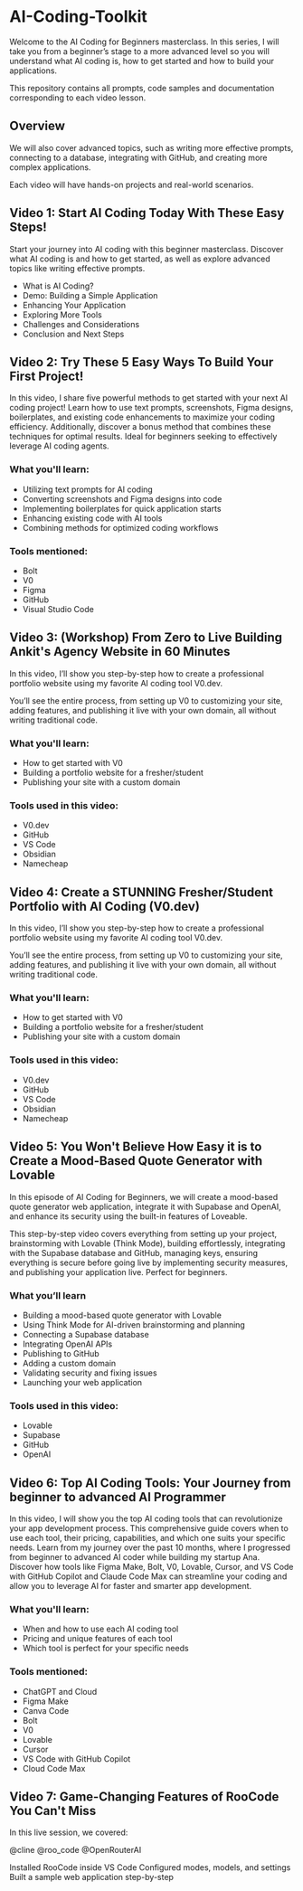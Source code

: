 # AI-Coding-Toolkit

Welcome to the AI Coding for Beginners masterclass. In this series, I will take you from a beginner’s stage to a more advanced level so you will understand what AI coding is, how to get started and how to build your applications. 

This repository contains all prompts, code samples and documentation corresponding to each video lesson.

## Overview

We will also cover advanced topics, such as writing more effective prompts, connecting to a database, integrating with GitHub, and creating more complex applications.

Each video will have hands-on projects and real-world scenarios.

## Video 1: Start AI Coding Today With These Easy Steps!

Start your journey into AI coding with this beginner masterclass. Discover what AI coding is and how to get started, as well as explore advanced topics like writing effective prompts.

- What is AI Coding?
- Demo: Building a Simple Application
- Enhancing Your Application
- Exploring More Tools
- Challenges and Considerations
- Conclusion and Next Steps

## Video 2: Try These 5 Easy Ways To Build Your First Project!

In this video, I share five powerful methods to get started with your next AI coding project! Learn how to use text prompts, screenshots, Figma designs, boilerplates, and existing code enhancements to maximize your coding efficiency. Additionally, discover a bonus method that combines these techniques for optimal results. Ideal for beginners seeking to effectively leverage AI coding agents.

### What you'll learn:
- Utilizing text prompts for AI coding
- Converting screenshots and Figma designs into code
- Implementing boilerplates for quick application starts
- Enhancing existing code with AI tools
- Combining methods for optimized coding workflows

### Tools mentioned:
- Bolt
- V0
- Figma
- GitHub
- Visual Studio Code

## Video 3: (Workshop) From Zero to Live Building Ankit's Agency Website in 60 Minutes

In this video, I’ll show you step-by-step how to create a professional portfolio website using my favorite AI coding tool V0.dev.

You’ll see the entire process, from setting up V0 to customizing your site, adding features, and publishing it live with your own domain, all without writing traditional code.

### What you'll learn: 
- How to get started with V0 
- Building a portfolio website for a fresher/student
- Publishing your site with a custom domain

### Tools used in this video:
- V0.dev
- GitHub
- VS Code
- Obsidian
- Namecheap

## Video 4: Create a STUNNING Fresher/Student Portfolio with AI Coding (V0.dev)

In this video, I’ll show you step-by-step how to create a professional portfolio website using my favorite AI coding tool V0.dev.

You’ll see the entire process, from setting up V0 to customizing your site, adding features, and publishing it live with your own domain, all without writing traditional code.

### What you'll learn: 
- How to get started with V0 
- Building a portfolio website for a fresher/student
- Publishing your site with a custom domain

### Tools used in this video:
- V0.dev
- GitHub
- VS Code
- Obsidian
- Namecheap

## Video 5: You Won't Believe How Easy it is to Create a Mood-Based Quote Generator with Lovable

In this episode of AI Coding for Beginners, we will create a mood-based quote generator web application, integrate it with Supabase and OpenAI, and enhance its security using the built-in features of Loveable. 

This step-by-step video covers everything from setting up your project, brainstorming with Lovable (Think Mode), building effortlessly, integrating with the Supabase database and GitHub, managing keys, ensuring everything is secure before going live by implementing security measures, and publishing your application live. Perfect for beginners.

### What you’ll learn

- Building a mood-based quote generator with Lovable
- Using Think Mode for AI-driven brainstorming and planning
- Connecting a Supabase database
- Integrating OpenAI APIs
- Publishing to GitHub
- Adding a custom domain
- Validating security and fixing issues
- Launching your web application

### Tools used in this video:

- Lovable
- Supabase
- GitHub
- OpenAI


## Video 6: Top AI Coding Tools: Your Journey from beginner to advanced AI Programmer

In this video, I will show you the top AI coding tools that can revolutionize your app development process. This comprehensive guide covers when to use each tool, their pricing, capabilities, and which one suits your specific needs. Learn from my journey over the past 10 months, where I progressed from beginner to advanced AI coder while building my startup Ana. Discover how tools like Figma Make, Bolt, V0, Lovable, Cursor, and VS Code with GitHub Copilot and Claude Code Max can streamline your coding and allow you to leverage AI for faster and smarter app development.

### What you'll learn: 
- When and how to use each AI coding tool 
- Pricing and unique features of each tool 
- Which tool is perfect for your specific needs 

### Tools mentioned: 
- ChatGPT and Cloud 
- Figma Make 
- Canva Code 
- Bolt 
- V0 
- Lovable 
- Cursor 
- VS Code with GitHub Copilot 
- Cloud Code Max 


## Video 7: Game-Changing Features of RooCode You Can't Miss

In this live session, we covered:

@cline
@roo_code
@OpenRouterAI

Installed RooCode inside VS Code
Configured modes, models, and settings
Built a sample web application step-by-step
